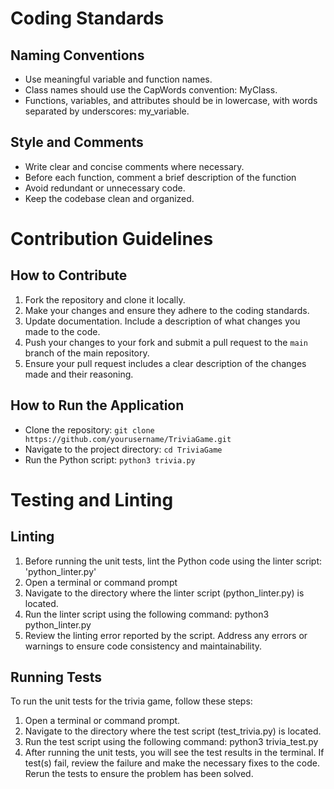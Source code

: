 # Coding Standards 

## Naming Conventions
- Use meaningful variable and function names.
- Class names should use the CapWords convention: MyClass.
- Functions, variables, and attributes should be in lowercase, with words separated by underscores: my_variable.

## Style and Comments 
- Write clear and concise comments where necessary.
- Before each function, comment a brief description of the function
- Avoid redundant or unnecessary code.
- Keep the codebase clean and organized.

# Contribution Guidelines

## How to Contribute
1. Fork the repository and clone it locally.
2. Make your changes and ensure they adhere to the coding standards.
3. Update documentation. Include a description of what changes you made to the code.
4. Push your changes to your fork and submit a pull request to the `main` branch of the main repository.
5. Ensure your pull request includes a clear description of the changes made and their reasoning.

## How to Run the Application
- Clone the repository: `git clone https://github.com/yourusername/TriviaGame.git`
- Navigate to the project directory: `cd TriviaGame`
- Run the Python script: `python3 trivia.py`

# Testing and Linting

## Linting 
1. Before running the unit tests, lint the Python code using the linter script: 'python_linter.py'
2. Open a terminal or command prompt
3. Navigate to the directory where the linter script (python_linter.py) is located.
4. Run the linter script using the following command: python3 python_linter.py
5. Review the linting error reported by the script. Address any errors or warnings to ensure code consistency and maintainability.
   
## Running Tests
To run the unit tests for the trivia game, follow these steps:
1. Open a terminal or command prompt.
2. Navigate to the directory where the test script (test_trivia.py) is located.
3. Run the test script using the following command: python3 trivia_test.py
4. After running the unit tests, you will see the test results in the terminal.
   If test(s) fail, review the failure and make the necessary fixes to the code. Rerun    the tests to ensure the problem has been solved.







